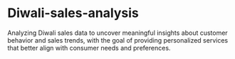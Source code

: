 # Diwali-sales-analysis
Analyzing Diwali sales data to uncover meaningful insights about customer behavior and sales trends, with the goal of providing personalized services that better align with consumer needs and preferences.
